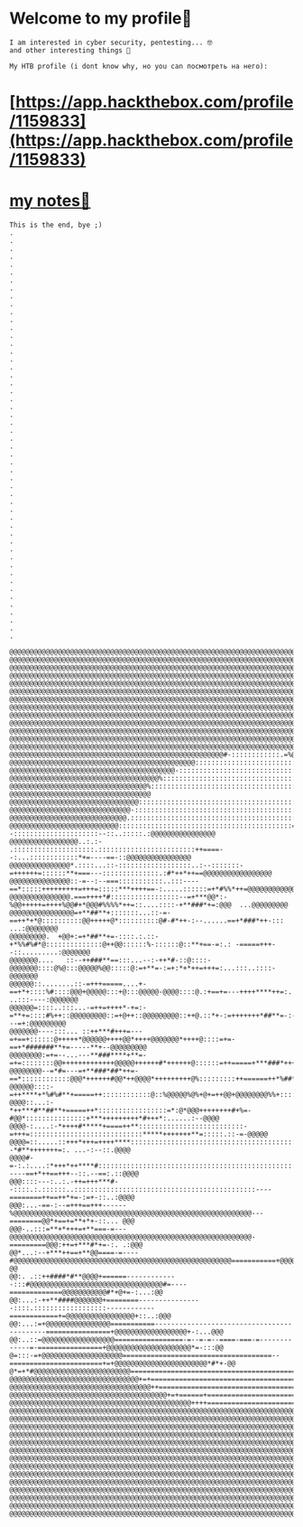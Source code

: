# Welcome to my profile🍻

	I am interested in cyber security, pentesting... 🤓
	and other interesting things 🧐

	My HTB profile (i dont know why, но you can посмотреть на него):
	
# [https://app.hackthebox.com/profile/1159833](https://app.hackthebox.com/profile/1159833)
# [my notes👻](https://o0wo0o.github.io/-_-/)

	This is the end, bye ;)
	.
	.
	.
	.
	.
	.
	.
	.
	.
	.
	.
	.
 	.
	.
	.
	.
	.
	.
	.
	.
	.
	.
	.
	.
	.
	.
	.
	.
	.
	.
	.
	.
 	.
  	.
   	.
	.
  	.
	.
 	.
  	.
   	.
	.
 	.
  	.
	.
	.
	.
	.
	.
	.
	.
	.
	
	@@@@@@@@@@@@@@@@@@@@@@@@@@@@@@@@@@@@@@@@@@@@@@@@@@@@@@@@@@@@@@@@@@@@@@@@@@@@@@@@@@@@@@@@@@@@@@@@@@@@@@@@@@@@@@@@@@@@@@@@@@@
	@@@@@@@@@@@@@@@@@@@@@@@@@@@@@@@@@@@@@@@@@@@@@@@@@@@@@@@@@@@@@@@@@@@@@@@@@@@@@@@@@@@@@@@@@@@@@@@@@@@@@@@@@@@@@@@@@@@@@@@@@@@
	@@@@@@@@@@@@@@@@@@@@@@@@@@@@@@@@@@@@@@@@@@@@@@@@@@@@@@@@@@@@@@@@@@@@@@@@@@@@@@@@@@@@@@@@@@@@@@@@@@@@@@@@@@@@@@@@@@@@@@@@@@@
	@@@@@@@@@@@@@@@@@@@@@@@@@@@@@@@@@@@@@@@@@@@@@@@@@@@@@@@@@@@@@@@@@@@@@@@@@@@@@@@@@@@@@@@@@@@@@@@@@@@@@@@@@@@@@@@@@@@@@@@@@@@
	@@@@@@@@@@@@@@@@@@@@@@@@@@@@@@@@@@@@@@@@@@@@@@@@@@@@@@@@@@@@@@@@@@@@@@@@@@@@@@@@@@@@@@@@@@@@@@@@@@@@@@@@@@@@@@@@@@@@@@@@@@@
	@@@@@@@@@@@@@@@@@@@@@@@@@@@@@@@@@@@@@@@@@@@@@@@@@@@@@@@@@@@@@@@@@@@@@@@@@@@@@@@@@@@@@@@@@@@@@@@@@@@@@@@@@@@@@@@@@@@@@@@@@@@
	@@@@@@@@@@@@@@@@@@@@@@@@@@@@@@@@@@@@@@@@@@@@@@@@@@@@@@@@@@@@@@@@@@@@@@@@@@@@@@@@@@@@@@@@@@@@@@@@@@@@@@@@@@@@@@@@@@@@@@@@@@@
	@@@@@@@@@@@@@@@@@@@@@@@@@@@@@@@@@@@@@@@@@@@@@@@@@@@@@@@@@@@@@@@@@@@@@@@@@@@@@@@@@@@@@@@@@@@@@@@@@@@@@@@@@@@@@@@@@@@@@@@@@@@
	@@@@@@@@@@@@@@@@@@@@@@@@@@@@@@@@@@@@@@@@@@@@@@@@@@@@@@@@@@@@@@@@@@@@@@@@@@@@@@@@@@@@@@@@@@@@@@@@@@@@@@@@@@@@@@@@@@@@@@@@@@@
	@@@@@@@@@@@@@@@@@@@@@@@@@@@@@@@@@@@@@@@@@@@@@@@@@@@@@@@@@@@@@@@@@@@@@@@@@@@@@@@@@@@@@@@@@@@@@@@@@@@@@@@@@@@@@@@@@@@@@@@@@@@
	@@@@@@@@@@@@@@@@@@@@@@@@@@@@@@@@@@@@@@@@@@@@@@@@@@@@@@@@@@@@@@@@@@@@@@@@@@@@@@@@@@@@@@@@@@@@@@@@@@@@@@@@@@@@@@@@@@@@@@@@@@@
	@@@@@@@@@@@@@@@@@@@@@@@@@@@@@@@@@@@@@@@@@@@@@@@@@@@@@@@@@@@@@@@@@@@@@@@@@@@@@@@@@@@@@@@@@@@@@@@@@@@@@@@@@@@@@@@@@@@@@@@@@@@
	@@@@@@@@@@@@@@@@@@@@@@@@@@@@@@@@@@@@@@@@@@@@@@@@@@@@@@@@@@@@@@@@@@@@@@@@@@@@@@@@@@@@@@@@@@@@@@@@@@@@@@@@@@@@@@@@@@@@@@@@@@@
	@@@@@@@@@@@@@@@@@@@@@@@@@@@@@@@@@@@@@@@@@@@@@@@@@@@@@#-::::::::::::.=%@@@@@@@@@@@@@@@@@@@@@@@@@@@@@@@@@@@@@@@@@@@@@@@@@@@@@
	@@@@@@@@@@@@@@@@@@@@@@@@@@@@@@@@@@@@@@@@@@@@@@:::::::::::::::::::::::::::::::@@@@@@@@@@@@@@@@@@@@@@@@@@@@@@@@@@@@@@@@@@@@@@
	@@@@@@@@@@@@@@@@@@@@@@@@@@@@@@@@@@@@@@@@@-:::::::::::::::::::::::::::::::::::::::+@@@@@@@@@@@@@@@@@@@@@@@@@@@@@@@@@@@@@@@@@
	@@@@@@@@@@@@@@@@@@@@@@@@@@@@@@@@@@@@@%:::::::::::::::::::::::::::::::::::::::::::::::@@@@@@@@@@@@@@@@@@@@@@@@@@@@@@@@@@@@@@
	@@@@@@@@@@@@@@@@@@@@@@@@@@@@@@@@@@%::::::::::::::::::::::::::::::::::::::::::::::::::::-@@@@@@@@@@@@@@@@@@@@@@@@@@@@@@@@@@@
	@@@@@@@@@@@@@@@@@@@@@@@@@@@@@@@@::::::::::::::::::::::::::::::::::::::::::::::::::::::::::@@@@@@@@@@@@@@@@@@@@@@@@@@@@@@@@@
	@@@@@@@@@@@@@@@@@@@@@@@@@@@@@@-:::::::::::::::::::::::::::::::::::::::::::::::::::::::::::::@@@@=....@@@@@@@@@@@@@@@@@@@@@@
	@@@@@@@@@@@@@@@@@@@@@@@@@@@@@.:::::::::::::::::::::::::::::::::::::::::::...:::::::::::::::::@@::...:.:...@@@@@@@@@@@@@@@@@
	@@@@@@@@@@@@@@@@@@@@@@@@@@@:::::::::::::::::::::::::::::::::::::::::::=--:::::::::::::::::::::--::..:::::.:@@@@@@@@@@@@@@@@
	@@@@@@@@@@@@@@@@@..:.:-  .::::::::::::::::::::.::::::::::::::::::::::::++====--:...::::::::::::*+=----==-::@@@@@@@@@@@@@@@@
	@@@@@@@@@@@@@@@*.::::...::-::::::::::::::::::..:--:::::::-=++++++=::::::**+===---::::::::::::::.:#*++*++==@@@@@@@@@@@@@@@@@
	@@@@@@@@@@@@@@@::-=--:--===:::::::::::..:::----==*:::::+++++++++=+++=:::::***++++==-:.....::::::=+*#%%*++=@@@@@@@@@@@@@@@@@
	@@@@@@@@@@@@@@@.===++++*#:::::::::::::::::--=+***@@*:-%@@+++++=++++%@@#+*@@@#%%%%*++=::....::::-+**###*+=:@@@  ...@@@@@@@@@
	@@@@@@@@@@@@@@@@=+**##**+:::::::...::-=-==++*+*@::::::::::@@+++++@*::::::::::@#-#*++-:--......==+*###*++-:::   ...:@@@@@@@@
	@@@@@@@@@.  +@@+:=+*##**+=-::::.:.::-+*%%#%#*@::::::::::::::@++@@::::::%-::::::@::**+==-=:.: -=====+++--::.........:@@@@@@@
	@@@@@@@....   ::--++###**==:::...--:-++*#-::@::::-@@@@@@@::::@%@:::@@@@@%@@:::::@:=+**=-:=+:*+*++=+++=:...:::..::::-@@@@@@@
	@@@@@@::........::-=+++=====....+-==+*+::::%#::::@@@+@@@@@:::+@:::@@@@@-@@@@::::@.:+==+=---++++****++=:.  ..:::----:@@@@@@@
	@@@@@@=::::..:::...-=++=++++*-+=:-=**+=::::#%++::@@@@@@@@@::=+@++::@@@@@@@@@::++@.::*+-:=+++++++*##**=-:-...---=+:@@@@@@@@@
	@@@@@@@----:::... ::++***#+++=---=+==+::::::@+++++*@@@@@@++++@@*++++@@@@@@@*++++@::::=+=-==+*#######**+=-----**+--@@@@@@@@@
	@@@@@@@@:=+=--...---**###****+**=-=+=::::::::@@+++++++++++++@@@@@++++++#*++++++@::::::=++=====+***###*++++***+=-:::=@@@@@@@
	@@@@@@@@--=*#=---=+**###*##*++=-==*::::::::::::@@@*++++++#@@*++@@@@*+++++++++@%:::::::::++======++*%##******++++:....:@@@@@
	@@@@@@::::-=++****+*%#%#**+=====++::::::::::::@::%@@@@@%@%+@+=++@@+@@@@@@@@%%+:::::::::::*+++=====+#***#**+++++-....:::@@@@
	@@@@::...:-*++***#**##**+=====++*:::::::::::::::::=*:@*@@@++++++++#+%=-#@@*:::::::::::::::+***+++++++++*#+++*:......:--@@@@
	@@@@-:....:-*++++#*****+====++**::::::::::::::::::::::::::-=+++=::::::::::::::::::::::::::::*****+++++++**=:::::.::-=-@@@@@
	@@@@=::.....::+++*+++=++++****::::::::::::::::::::::::::::::::::::::::::::::::::::::::::::::--*#**+++++++=:. ...-:--::.@@@@
	@@@@#-=-:.:....:*+++*++****#::::::::::::::::::::::::::::::::::::::::::::::::::::::::::::::-----==+*++==+++--::.--==:.::@@@@
	@@@::::---:..:.-++=+++***#--::::.:.::::::..:::::::::::::::::::::::::::::::::::::::::::::----========++==++*+=-:=+-::..:@@@@
	@@@:...-==-:--=+++==+++------%@@@@@@@@@@@@@@@@@@@@@@@@@@@@@@@@@@@@@@@@@@@@@@@@@@@@@@@@@@@---========@@*+==+=**+*+-::... @@@
	@@@-..:::=**+*+++=+**===-=---@@@@@@@@@@@@@@@@@@@@@@@@@@@@@@@@@@@@@@@@@@@@@@@@@@@@@@@@@@@@-=========@@@:++=+***#*+=-:. .:@@@
	@@*...:--+***++==+**@@====-=----#@@@@@@@@@@@@@@@@@@@@@@@@@@@@@@@@@@@@@@@@@@@@@@@@@@@@@@===========+@@@@@*#*#%###*+-:...:-@@
	@@:. .::++####*#**@@@@+======-------------:::#@@@@@@@@@@@@@@@@@@@@@@@@@@@@@@@@@#=----=============@@@@@@@@@@@#*+@+=-:...:@@
	@@:...:-++**####@@@@@@@+========----------------::::.::::::::::::::::::------------============+=@@@@@@@@@@@@@@@@@+::..:@@@
	@@:...:=+@@@@@@@@@@@@@@@@===========-------------------------------------------================+@@@@@@@@@@@@@@@@@@+-:...@@@
	@@:..::=@@@@@@@@@@@@@@@@@@=================-=--=-=--====-===-=-------------=-================+@@@@@@@@@@@@@@@@@@@@@*=-:::@@
	@=:::-=+@@@@@@@@@@@@@@@@@@@@=====================================--=======================+=+@@@@@@@@@@@@@@@@@@@@@@@*#*+-@@
	@*=+*#@@@@@@@@@@@@@@@@@@@@@@@@=========================================================+==+@@@@@@@@@@@@@@@@@@@@@@@@@@@@@@@@
	@@@@@@@@@@@@@@@@@@@@@@@@@@@@@@@@+=+=====================================================@@@@@@@@@@@@@@@@@@@@@@@@@@@@@@@@@@@
	@@@@@@@@@@@@@@@@@@@@@@@@@@@@@@@@@@@++=============================================+=*@@@@@@@@@@@@@@@@@@@@@@@@@@@@@@@@@@@@@@
	@@@@@@@@@@@@@@@@@@@@@@@@@@@@@@@@@@@@@@@+=+======+==============================+@@@@@@@@@@@@@@@@@@@@@@@@@@@@@@@@@@@@@@@@@@@
	@@@@@@@@@@@@@@@@@@@@@@@@@@@@@@@@@@@@@@@@@@@@@++++========================+@@@@@@@@@@@@@@@@@@@@@@@@@@@@@@@@@@@@@@@@@@@@@@@@@
	@@@@@@@@@@@@@@@@@@@@@@@@@@@@@@@@@@@@@@@@@@@@@@@@@@@@@@@@@@@@@@@@@@@@@@@@@@@@@@@@@@@@@@@@@@@@@@@@@@@@@@@@@@@@@@@@@@@@@@@@@@@
	@@@@@@@@@@@@@@@@@@@@@@@@@@@@@@@@@@@@@@@@@@@@@@@@@@@@@@@@@@@@@@@@@@@@@@@@@@@@@@@@@@@@@@@@@@@@@@@@@@@@@@@@@@@@@@@@@@@@@@@@@@@
	@@@@@@@@@@@@@@@@@@@@@@@@@@@@@@@@@@@@@@@@@@@@@@@@@@@@@@@@@@@@@@@@@@@@@@@@@@@@@@@@@@@@@@@@@@@@@@@@@@@@@@@@@@@@@@@@@@@@@@@@@@@
	@@@@@@@@@@@@@@@@@@@@@@@@@@@@@@@@@@@@@@@@@@@@@@@@@@@@@@@@@@@@@@@@@@@@@@@@@@@@@@@@@@@@@@@@@@@@@@@@@@@@@@@@@@@@@@@@@@@@@@@@@@@
	@@@@@@@@@@@@@@@@@@@@@@@@@@@@@@@@@@@@@@@@@@@@@@@@@@@@@@@@@@@@@@@@@@@@@@@@@@@@@@@@@@@@@@@@@@@@@@@@@@@@@@@@@@@@@@@@@@@@@@@@@@@
	@@@@@@@@@@@@@@@@@@@@@@@@@@@@@@@@@@@@@@@@@@@@@@@@@@@@@@@@@@@@@@@@@@@@@@@@@@@@@@@@@@@@@@@@@@@@@@@@@@@@@@@@@@@@@@@@@@@@@@@@@@@
	@@@@@@@@@@@@@@@@@@@@@@@@@@@@@@@@@@@@@@@@@@@@@@@@@@@@@@@@@@@@@@@@@@@@@@@@@@@@@@@@@@@@@@@@@@@@@@@@@@@@@@@@@@@@@@@@@@@@@@@@@@@
	@@@@@@@@@@@@@@@@@@@@@@@@@@@@@@@@@@@@@@@@@@@@@@@@@@@@@@@@@@@@@@@@@@@@@@@@@@@@@@@@@@@@@@@@@@@@@@@@@@@@@@@@@@@@@@@@@@@@@@@@@@@
	@@@@@@@@@@@@@@@@@@@@@@@@@@@@@@@@@@@@@@@@@@@@@@@@@@@@@@@@@@@@@@@@@@@@@@@@@@@@@@@@@@@@@@@@@@@@@@@@@@@@@@@@@@@@@@@@@@@@@@@@@@@
	@@@@@@@@@@@@@@@@@@@@@@@@@@@@@@@@@@@@@@@@@@@@@@@@@@@@@@@@@@@@@@@@@@@@@@@@@@@@@@@@@@@@@@@@@@@@@@@@@@@@@@@@@@@@@@@@@@@@@@@@@@@
	@@@@@@@@@@@@@@@@@@@@@@@@@@@@@@@@@@@@@@@@@@@@@@@@@@@@@@@@@@@@@@@@@@@@@@@@@@@@@@@@@@@@@@@@@@@@@@@@@@@@@@@@@@@@@@@@@@@@@@@@@@@
	@@@@@@@@@@@@@@@@@@@@@@@@@@@@@@@@@@@@@@@@@@@@@@@@@@@@@@@@@@@@@@@@@@@@@@@@@@@@@@@@@@@@@@@@@@@@@@@@@@@@@@@@@@@@@@@@@@@@@@@@@@@
	@@@@@@@@@@@@@@@@@@@@@@@@@@@@@@@@@@@@@@@@@@@@@@@@@@@@@@@@@@@@@@@@@@@@@@@@@@@@@@@@@@@@@@@@@@@@@@@@@@@@@@@@@@@@@@@@@@@@@@@@@@@
	@@@@@@@@@@@@@@@@@@@@@@@@@@@@@@@@@@@@@@@@@@@@@@@@@@@@@@@@@@@@@@@@@@@@@@@@@@@@@@@@@@@@@@@@@@@@@@@@@@@@@@@@@@@@@@@@@@@@@@@@@@@
	

	

